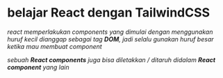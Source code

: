 # belajar React dengan TailwindCSS

_react memperlakukan components yang dimulai dengan menggunakan huruf kecil dianggap sebagai tag **DOM**, jadi selalu gunakan huruf besar ketika mau membuat component_

_sebuah **React components** juga bisa diletakkan / ditaruh didalam **React component** yang lain_
